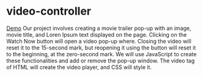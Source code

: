 # video-controller
[Demo](https://praveshnexus.github.io/video-controller/)
Our project involves creating a movie trailer pop-up with an image, movie title, and Loren Ipsum text displayed on the page.
Clicking on the Watch Now button will open a video pop-up where. Closing the video will reset it to the 15-second mark,
but reopening it using the button will reset it to the beginning, at the zero-second mark.
We will use JavaScript to create these functionalities and add or remove the pop-up window.
The video tag of HTML will create the video player, and CSS will style it.
